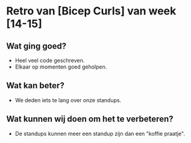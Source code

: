 # Retro van [Bicep Curls] van week [14-15]
## Wat ging goed?
 - Heel veel code geschreven.
 - Elkaar op momenten goed geholpen.

## Wat kan beter?
 - We deden iets te lang over onze standups.

## Wat kunnen wij doen om het te verbeteren?
 - De standups kunnen meer een standup zijn dan een "koffie praatje".
